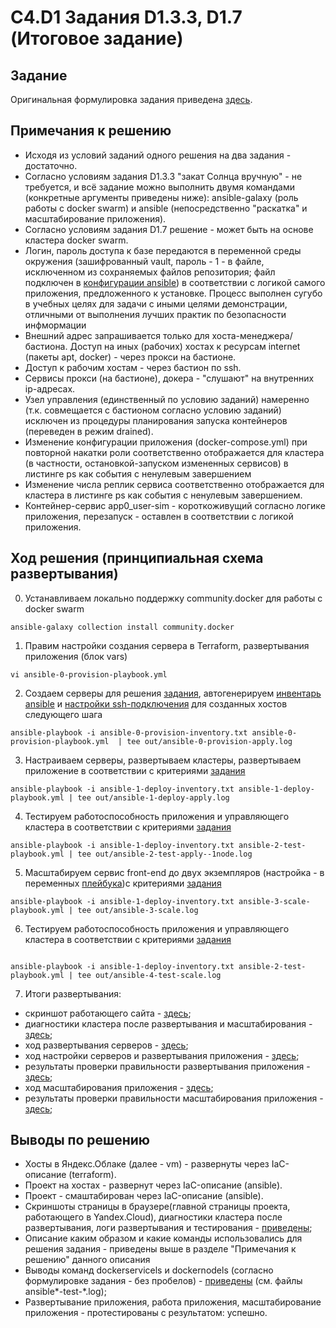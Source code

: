 # C4.D1 Задания D1.3.3, D1.7 (Итоговое задание)

## Задание

Оригинальная формулировка задания приведена [здесь](./TASK.md).

## Примечания к решению

- Исходя из условий заданий одного решения на два задания - достаточно.
- Согласно условиям задания D1.3.3 "закат Солнца вручную" - не требуется, и всё задание можно выполнить двумя командами (конкретные аргументы приведены ниже): ansible-galaxy (роль работы с docker swarm) и ansible (непосредственно "раскатка" и масштабирование приложения).
- Согласно условиям задания D1.7 решение - может быть на основе кластера docker swarm.
- Логин, пароль доступа к базе передаются в переменной среды окружения (зашифрованный vault, пароль - 1 - в файле, исключенном из сохраняемых файлов репозитория; файл подключен в [конфигурации ansible](./ansible.cfg)) в соответствии с логикой самого приложения, предложенного к установке.
  Процесс выполнен сугубо в учебных целях для задачи с иными целями демонстрации, отличными от выполнения
  лучших практик по безопасности инфмормации
- Внешний адрес запрашивается только для хоста-менеджера/бастиона. Доступ на иных (рабочих) хостах к ресурсам internet (пакеты apt, docker) - через прокси на бастионе.
- Доступ к рабочим хостам - через бастион по ssh.
- Сервисы прокси (на бастионе), докера - "слушают" на внутренних ip-адресах.
- Узел управления (единственный по условию заданий) намеренно (т.к. совмещается с бастионом согласно условию заданий) исключен из процедуры планирования запуска контейнеров (переведен в режим drained).
- Изменение конфигурации приложения (docker-compose.yml) при повторной накатки роли соответственно отображается для кластера (в частности, остановкой-запуском измененных сервисов) в листинге ps как события с ненулевым завершением
- Изменение числа реплик сервиса соответственно отображается для кластера в листинге ps как события с ненулевым завершением.
- Контейнер-сервис app0_user-sim - короткоживущий согласно логике приложения, перезапуск - оставлен в соответствии с логикой приложения.

## Ход решения (принципиальная схема развертывания)

0. Устанавливаем локально поддержку community.docker для работы с docker swarm
```
ansible-galaxy collection install community.docker
```

1. Правим настройки создания сервера в Terraform, развертывания приложения (блок vars)
```
vi ansible-0-provision-playbook.yml
```

2. Создаем серверы для решения [задания](./TASK.md), автогенерируем [инвентарь ansible](./ansible-1-deploy-inventory.txt) и [настройки ssh-подключения](./ansible-1-deploy-ssh.config) для созданных хостов следующего шага
```
ansible-playbook -i ansible-0-provision-inventory.txt ansible-0-provision-playbook.yml  | tee out/ansible-0-provision-apply.log
```

3. Настраиваем серверы, развертываем кластеры, развертываем приложение в соответствии с критериями [задания](./TASK.md)
```
ansible-playbook -i ansible-1-deploy-inventory.txt ansible-1-deploy-playbook.yml | tee out/ansible-1-deploy-apply.log
```

4. Тестируем работоспособность приложения и управляющего кластера в соответствии с критериями [задания](./TASK.md)
```
ansible-playbook -i ansible-1-deploy-inventory.txt ansible-2-test-playbook.yml | tee out/ansible-2-test-apply--1node.log

```

5. Масштабируем сервис front-end до двух экземпляров (настройка - в переменных [плейбука](./ansible-3-scale-playbook.yml))с критериями [задания](./TASK.md)
```
ansible-playbook -i ansible-1-deploy-inventory.txt ansible-3-scale-playbook.yml | tee out/ansible-3-scale.log
```


6. Тестируем работоспособность приложения и управляющего кластера в соответствии с критериями [задания](./TASK.md)
```

ansible-playbook -i ansible-1-deploy-inventory.txt ansible-2-test-playbook.yml | tee out/ansible-4-test-scale.log

```

7. Итоги развертывания:
- скриншот работающего сайта - [здесь](https://github.com/taa2021/c4-d1-3/blob/main/out/site-screenshot.png);
- диагностики кластера после развертывания и масштабирования - [здесь](https://github.com/taa2021/c4-d1-3/blob/main/out/docker-screenshot.png);
- ход развертывания серверов - [здесь](https://github.com/taa2021/c4-d1-3/blob/main/out/ansible-0-provision-apply.log);
- ход настройки серверов и развертывания приложения - [здесь](https://github.com/taa2021/c4-d1-3/blob/main/out/ansible-1-deploy-apply.log);
- результаты проверки правильности развертывания приложения - [здесь](https://github.com/taa2021/c4-d1-3/blob/main/out/ansible-2-test-apply.log);
- ход масштабирования приложения - [здесь](https://github.com/taa2021/c4-d1-3/blob/main/out/ansible-3-scale.log);
- результаты проверки правильности масштабирования приложения - [здесь](https://github.com/taa2021/c4-d1-3/blob/main/out/ansible-4-test-scale.log);

## Выводы по решению

- Хосты в Яндекс.Облаке (далее - vm) - развернуты через IaC-описание (terraform).
- Проект на хостах - развернут через IaC-описание (ansible).
- Проект - смаштабирован через IaC-описание (ansible).
- Скриншоты страницы в браузере(главной страницы проекта, работающего в Yandex.Cloud), диагностики кластера после развертывания, логи развертывания и тестирования - [приведены](https://github.com/taa2021/c4-d1-3/blob/main/out/);
- Описание каким образом и какие команды использовались для решения задания - приведены выше в разделе "Примечания к решению" данного описания
- Выводы команд dockerservicels и dockernodels (согласно формулировке задания - без пробелов) - [приведены](https://github.com/taa2021/c4-d1-3/blob/main/out/) (см. файлы ansible*-test-*.log);
- Развертывание приложения, работа приложения, масштабирование приложения - протестированы с результатом: успешно.
